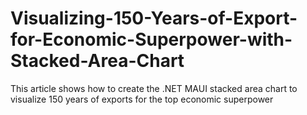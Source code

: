 # Visualizing-150-Years-of-Export-for-Economic-Superpower-with-Stacked-Area-Chart
This article shows how to create the .NET MAUI stacked area chart to visualize 150 years of exports for the top economic superpower
